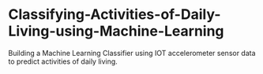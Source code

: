 # Classifying-Activities-of-Daily-Living-using-Machine-Learning
Building a Machine Learning Classifier using IOT accelerometer sensor data to predict activities of daily living.
